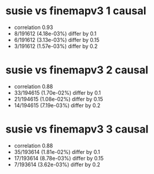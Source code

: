# susie vs finemapv3  1 causal

- correlation 0.93
- 8/191612 (4.18e-03%) differ by 0.1
- 6/191612 (3.13e-03%) differ by 0.15
- 3/191612 (1.57e-03%) differ by 0.2


# susie vs finemapv3  2 causal

- correlation 0.88
- 33/194615 (1.70e-02%) differ by 0.1
- 21/194615 (1.08e-02%) differ by 0.15
- 14/194615 (7.19e-03%) differ by 0.2


# susie vs finemapv3  3 causal

- correlation 0.88
- 35/193614 (1.81e-02%) differ by 0.1
- 17/193614 (8.78e-03%) differ by 0.15
- 7/193614 (3.62e-03%) differ by 0.2


